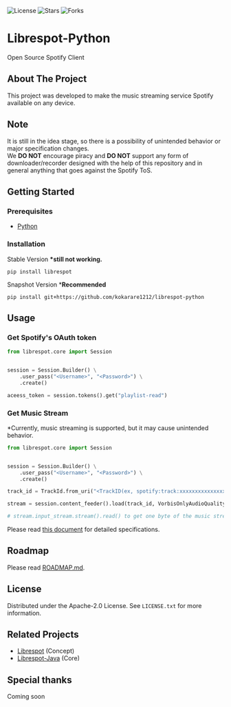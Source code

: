 ![License](https://img.shields.io/github/license/kokarare1212/librespot-python.svg?style=for-the-badge)
![Stars](https://img.shields.io/github/stars/kokarare1212/librespot-python.svg?style=for-the-badge)
![Forks](https://img.shields.io/github/forks/kokarare1212/librespot-python.svg?style=for-the-badge)
# Librespot-Python
Open Source Spotify Client
## About The Project
This project was developed to make the music streaming service Spotify available on any device.
## Note
It is still in the idea stage, so there is a possibility of unintended behavior or major specification changes.  
We **DO NOT** encourage piracy and **DO NOT** support any form of downloader/recorder designed with the help of this repository and in general anything that goes against the Spotify ToS.
## Getting Started
### Prerequisites
* [Python](https://python.org/)
### Installation
Stable Version **\*still not working.**
```commandline
pip install librespot
```
Snapshot Version \***Recommended**
```commandline
pip install git+https://github.com/kokarare1212/librespot-python
```
## Usage
### Get Spotify's OAuth token
```python
from librespot.core import Session


session = Session.Builder() \
    .user_pass("<Username>", "<Password>") \
    .create()

aceess_token = session.tokens().get("playlist-read")
```
### Get Music Stream
\*Currently, music streaming is supported, but it may cause unintended behavior.
```python
from librespot.core import Session


session = Session.Builder() \
    .user_pass("<Username>", "<Password>") \
    .create()

track_id = TrackId.from_uri("<TrackID(ex, spotify:track:xxxxxxxxxxxxxxxxxxxxxx)>")

stream = session.content_feeder().load(track_id, VorbisOnlyAudioQuality(AudioQuality.AudioQuality.VERY_HIGH), False, None)

# stream.input_stream.stream().read() to get one byte of the music stream
```
Please read [this document](https://librespot-python.rtfd.io) for detailed specifications.
## Roadmap
Please read [ROADMAP.md](https://github.com/kokarare1212/librespot-python/blob/main/ROADMAP.md).
## License
Distributed under the Apache-2.0 License. See `LICENSE.txt` for more information.
## Related Projects
* [Librespot](https://github.com/librespot-org/librespot) (Concept)
* [Librespot-Java](https://github.com/librespot-org/librespot-java) (Core)
## Special thanks
Coming soon
